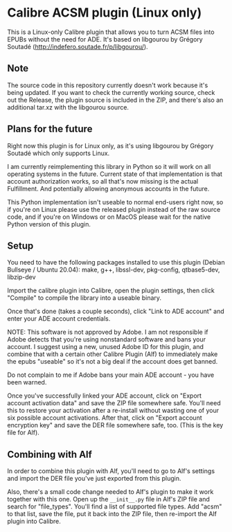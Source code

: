 # Calibre ACSM plugin (Linux only)

This is a Linux-only Calibre plugin that allows you to turn ACSM files into EPUBs without the need for ADE. 
It's based on libgourou by Grégory Soutadé (http://indefero.soutade.fr/p/libgourou/).

## Note

The source code in this repository currently doesn't work because it's being updated. If you want to check the currently working source, check out the Release, the plugin source is included in the ZIP, and there's also an additional tar.xz with the libgourou source. 

## Plans for the future

Right now this plugin is for Linux only, as it's using libgourou by Grégory Soutadé which only supports Linux. 

I am currently reimplementing this library in Python so it will work on all operating systems in the future. Current state of that implementation is that account authorization works, so all that's now missing is the actual Fulfillment. And potentially allowing anonymous accounts in the future. 

This Python implementation isn't useable to normal end-users right now, so if you're on Linux please use the released plugin instead of the raw source code, and if you're on Windows or on MacOS please wait for the native Python version of this plugin.

## Setup

You need to have the following packages installed to use this plugin (Debian Bullseye / Ubuntu 20.04):
make, g++, libssl-dev, pkg-config, qtbase5-dev, libzip-dev

Import the calibre plugin into Calibre, open the plugin settings, then click "Compile" to compile the library into a useable binary. 

Once that's done (takes a couple seconds), click "Link to ADE account" and enter your ADE account credentials. 

NOTE: This software is not approved by Adobe. I am not responsible if Adobe detects that you're using nonstandard software and bans your account. I suggest using a new, unused Adobe ID for this plugin, and combine that with a certain other Calibre Plugin (Alf) to immediately make the epubs "useable" so it's not a big deal if the account does get banned. 

Do not complain to me if Adobe bans your main ADE account - you have been warned. 

Once you've successfully linked your ADE account, click on "Export account activation data" and save the ZIP file somewhere safe. You'll need this to restore your activation after a re-install without wasting one of your six possible account activations. 
After that, click on "Export account encryption key" and save the DER file somewhere safe, too. (This is the key file for Alf).

## Combining with Alf

In order to combine this plugin with Alf, you'll need to go to Alf's settings and import the DER file you've just exported from this plugin. 

Also, there's a small code change needed to Alf's plugin to make it work together with this one. Open up the `__init__.py` file in Alf's ZIP file and search for "file_types". You'll find a list of supported file types. Add "acsm" to that list, save the file, put it back into the ZIP file, then re-import the Alf plugin into Calibre. 